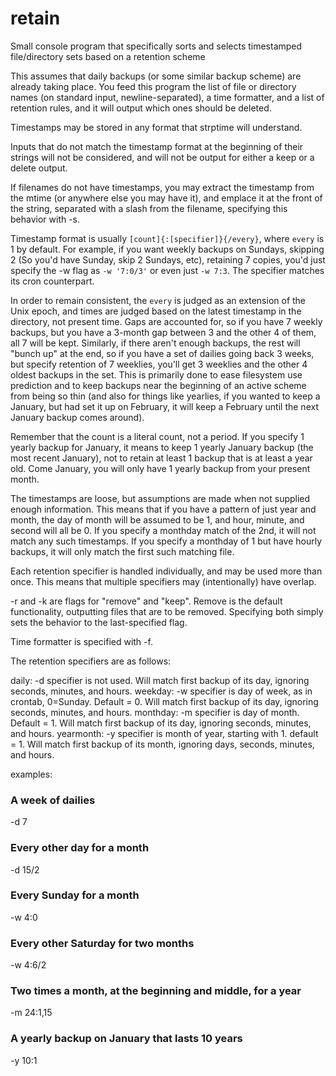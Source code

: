 # retain
Small console program that specifically sorts and selects timestamped
file/directory sets based on a retention scheme

This assumes that daily backups (or some similar backup scheme) are already
taking place.  You feed this program the list of file or directory names (on
standard input, newline-separated), a time formatter, and a list of retention
rules, and it will output which ones should be deleted.

Timestamps may be stored in any format that strptime will understand.

Inputs that do not match the timestamp format at the beginning of their strings
will not be considered, and will not be output for either a keep or a delete
output.

If filenames do not have timestamps, you may extract the timestamp from the
mtime (or anywhere else you may have it), and emplace it at the front of the
string, separated with a slash from the filename, specifying this behavior with
-s.

Timestamp format is usually `[count]{:[specifier]}{/every}`, where `every` is 1
by default.
For example, if you want weekly backups on Sundays, skipping 2 (So you'd have
Sunday, skip 2 Sundays, etc), retaining 7 copies, you'd just specify the -w
flag as `-w '7:0/3'` or even just `-w 7:3`.
The specifier matches its cron counterpart.


In order to remain consistent, the `every` is judged as an extension of the
Unix epoch, and times are judged based on the latest timestamp in the
directory, not present time.  Gaps are accounted for, so if you have 7 weekly
backups, but you have a 3-month gap between 3 and the other 4 of them, all 7
will be kept. Similarly, if there aren't enough backups, the rest will "bunch
up" at the end, so if you have a set of dailies going back 3 weeks, but specify
retention of 7 weeklies, you'll get 3 weeklies and the other 4 oldest backups
in the set.  This is primarily done to ease filesystem use prediction and to
keep backups near the beginning of an active scheme from being so thin (and
also for things like yearlies, if you wanted to keep a January, but had set it
up on February, it will keep a February until the next January backup comes
around).

Remember that the count is a literal count, not a period.  If you specify 1
yearly backup for January, it means to keep 1 yearly January backup (the most
recent January), not to retain at least 1 backup that is at least a year old.
Come January, you will only have 1 yearly backup from your present month.

The timestamps are loose, but assumptions are made when not supplied enough
information.  This means that if you have a pattern of just year and month, the
day of month will be assumed to be 1, and hour, minute, and second will all be
0.  If you specify a monthday match of the 2nd, it will not match any such
timestamps.  If you specify a monthday of 1 but have hourly backups, it
will only match the first such matching file.

Each retention specifier is handled individually, and may be used more than
once.  This means that multiple specifiers may (intentionally) have overlap.

-r and -k are flags for "remove" and "keep".  Remove is the default
functionality, outputting files that are to be removed.  Specifying both simply
sets the behavior to the last-specified flag.

Time formatter is specified with -f.

The retention specifiers are as follows:

daily:      -d  specifier is not used.  Will match first backup of its day, ignoring seconds, minutes, and hours.
weekday:    -w  specifier is day of week, as in crontab, 0=Sunday. Default = 0. Will match first backup of its day, ignoring seconds, minutes, and hours.
monthday:   -m  specifier is day of month. Default = 1. Will match first backup of its day, ignoring seconds, minutes, and hours.
yearmonth:  -y  specifier is month of year, starting with 1. default = 1. Will match first backup of its month, ignoring days, seconds, minutes, and hours.

examples:

### A week of dailies
-d 7

### Every other day for a month
-d 15/2

### Every Sunday for a month
-w 4:0

### Every other Saturday for two months
-w 4:6/2

### Two times a month, at the beginning and middle, for a year
-m 24:1,15

### A yearly backup on January that lasts 10 years
-y 10:1
